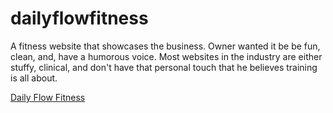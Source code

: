 # dailyflowfitness

A fitness website that showcases the business. Owner wanted it be be fun, clean, and, have a humorous voice. Most websites in the industry are either stuffy, clinical, and don't have that personal touch that he believes training is all about.

[Daily Flow Fitness](https://morgantaylor.github.io/dailyflowfitness/)
